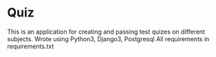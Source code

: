 # Quiz
This is an application for creating and passing test quizes on different subjects. Wrote using Python3, Django3, Postgresql
All requirements in requirements.txt
